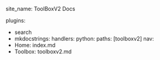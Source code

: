 site_name: ToolBoxV2 Docs

plugins:
  - search
  - mkdocstrings:
      handlers:
        python:
          paths: [toolboxv2]
nav:
  - Home: index.md
  - Toolbox: toolboxv2.md
